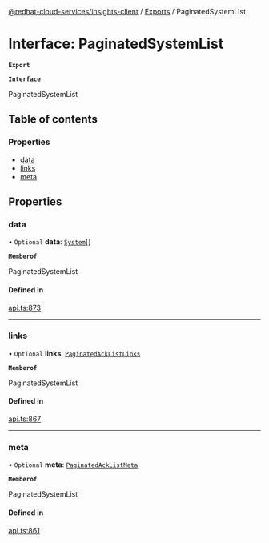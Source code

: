 [@redhat-cloud-services/insights-client](../README.md) / [Exports](../modules.md) / PaginatedSystemList

# Interface: PaginatedSystemList

**`Export`**

**`Interface`**

PaginatedSystemList

## Table of contents

### Properties

- [data](PaginatedSystemList.md#data)
- [links](PaginatedSystemList.md#links)
- [meta](PaginatedSystemList.md#meta)

## Properties

### data

• `Optional` **data**: [`System`](System.md)[]

**`Memberof`**

PaginatedSystemList

#### Defined in

[api.ts:873](https://github.com/mkholjuraev/javascript-clients/blob/master/packages/insights/api.ts#L873)

___

### links

• `Optional` **links**: [`PaginatedAckListLinks`](PaginatedAckListLinks.md)

**`Memberof`**

PaginatedSystemList

#### Defined in

[api.ts:867](https://github.com/mkholjuraev/javascript-clients/blob/master/packages/insights/api.ts#L867)

___

### meta

• `Optional` **meta**: [`PaginatedAckListMeta`](PaginatedAckListMeta.md)

**`Memberof`**

PaginatedSystemList

#### Defined in

[api.ts:861](https://github.com/mkholjuraev/javascript-clients/blob/master/packages/insights/api.ts#L861)
